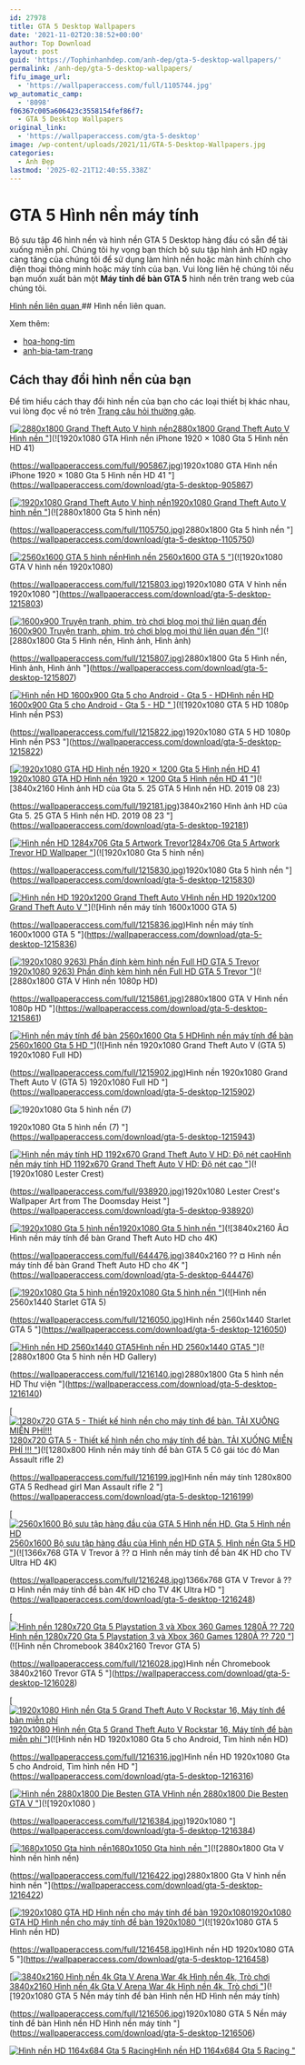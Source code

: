 ```yaml
---
id: 27978
title: GTA 5 Desktop Wallpapers
date: '2021-11-02T20:38:52+00:00'
author: Top Download
layout: post
guid: 'https://Tophinhanhdep.com/anh-dep/gta-5-desktop-wallpapers/'
permalink: /anh-dep/gta-5-desktop-wallpapers/
fifu_image_url:
  - 'https://wallpaperaccess.com/full/1105744.jpg'
wp_automatic_camp:
  - '8098'
f06367c005a606423c3558154fef86f7:
  - GTA 5 Desktop Wallpapers
original_link:
  - 'https://wallpaperaccess.com/gta-5-desktop'
image: /wp-content/uploads/2021/11/GTA-5-Desktop-Wallpapers.jpg
categories:
  - Ảnh Đẹp
lastmod: '2025-02-21T12:40:55.338Z'
---
```

# GTA 5 Hình nền máy tính

Bộ sưu tập 46 hình nền và hình nền GTA 5 Desktop hàng đầu có sẵn để tải xuống miễn phí. Chúng tôi hy vọng bạn thích bộ sưu tập hình ảnh HD ngày càng tăng của chúng tôi để sử dụng làm hình nền hoặc màn hình chính cho điện thoại thông minh hoặc máy tính của bạn. Vui lòng liên hệ chúng tôi nếu bạn muốn xuất bản một **Máy tính để bàn GTA 5** hình nền trên trang web của chúng tôi.

[Hình nền liên quan ](#related) ## Hình nền liên quan.

   
 Xem thêm:

   
- [hoa-hong-tim](https://tophinhanhdep.com/hoa-hong/hoa-hong-tim/)
- [anh-bia-tam-trang](https://tophinhanhdep.com/anh-bia/anh-bia-tam-trang/)

## Cách thay đổi hình nền của bạn

Để tìm hiểu cách thay đổi hình nền của bạn cho các loại thiết bị khác nhau, vui lòng đọc về nó trên [Trang câu hỏi thường gặp](https://tophinhanhdep.com/faq/).

  
[[![2880x1800 Grand Theft Auto V hình nền](https://wallpaperaccess.com/full/1105744.jpg)2880x1800 Grand Theft Auto V Hình nền "](https://wallpaperaccess.com/download/gta-5-desktop-1105744)](![1920x1080 GTA Hình nền iPhone 1920 × 1080 Gta 5 Hình nền HD 41)

(https://wallpaperaccess.com/full/905867.jpg)1920x1080 GTA Hình nền iPhone 1920 × 1080 Gta 5 Hình nền HD 41 "](https://wallpaperaccess.com/download/gta-5-desktop-905867)

[[![1920x1080 Grand Theft Auto V hình nền](https://wallpaperaccess.com/full/1215800.jpg)1920x1080 Grand Theft Auto V hình nền "](https://wallpaperaccess.com/download/gta-5-desktop-1215800)](![2880x1800 Gta 5 hình nền)

(https://wallpaperaccess.com/full/1105750.jpg)2880x1800 Gta 5 hình nền "](https://wallpaperaccess.com/download/gta-5-desktop-1105750)

[[![2560x1600 GTA 5 hình nền](https://wallpaperaccess.com/full/1215802.jpg)Hình nền 2560x1600 GTA 5 "](https://wallpaperaccess.com/download/gta-5-desktop-1215802)](![1920x1080 GTA V hình nền 1920x1080)

(https://wallpaperaccess.com/full/1215803.jpg)1920x1080 GTA V hình nền 1920x1080 "](https://wallpaperaccess.com/download/gta-5-desktop-1215803)

[[![1600x900 Truyện tranh, phim, trò chơi blog mọi thứ liên quan đến](https://wallpaperaccess.com/full/1215804.jpg)1600x900 Truyện tranh, phim, trò chơi blog mọi thứ liên quan đến "](https://wallpaperaccess.com/download/gta-5-desktop-1215804)](![2880x1800 Gta 5 Hình nền, Hình ảnh, Hình ảnh)

(https://wallpaperaccess.com/full/1215807.jpg)2880x1800 Gta 5 Hình nền, Hình ảnh, Hình ảnh "](https://wallpaperaccess.com/download/gta-5-desktop-1215807)

[[![Hình nền HD 1600x900 Gta 5 cho Android - Gta 5 - HD](https://wallpaperaccess.com/full/1215820.jpg)Hình nền HD 1600x900 Gta 5 cho Android - Gta 5 - HD " ](https://wallpaperaccess.com/download/gta-5-desktop-1215820)](![1920x1080 GTA 5 HD 1080p Hình nền PS3)

(https://wallpaperaccess.com/full/1215822.jpg)1920x1080 GTA 5 HD 1080p Hình nền PS3 "](https://wallpaperaccess.com/download/gta-5-desktop-1215822)

[[![1920x1080 GTA HD Hình nền 1920 × 1200 Gta 5 Hình nền HD 41](https://wallpaperaccess.com/full/1215823.jpg)1920x1080 GTA HD Hình nền 1920 × 1200 Gta 5 Hình nền HD 41 "](https://wallpaperaccess.com/download/gta-5-desktop-1215823)](![3840x2160 Hình ảnh HD của Gta 5. 25 GTA 5 Hình nền HD.  2019 08 23)

(https://wallpaperaccess.com/full/192181.jpg)3840x2160 Hình ảnh HD của Gta 5. 25 GTA 5 Hình nền HD. 2019 08 23 "](https://wallpaperaccess.com/download/gta-5-desktop-192181)

[[![Hình nền HD 1284x706 Gta 5 Artwork Trevor](https://wallpaperaccess.com/full/1215826.jpg)1284x706 Gta 5 Artwork Trevor HD Wallpaper "](https://wallpaperaccess.com/download/gta-5-desktop-1215826)](![1920x1080 Gta 5 hình nền)

(https://wallpaperaccess.com/full/1215830.jpg)1920x1080 Gta 5 hình nền "](https://wallpaperaccess.com/download/gta-5-desktop-1215830)

[[![Hình nền HD 1920x1200 Grand Theft Auto V](https://wallpaperaccess.com/full/1215835.jpg)Hình nền HD 1920x1200 Grand Theft Auto V "](https://wallpaperaccess.com/download/gta-5-desktop-1215835)](![Hình nền máy tính 1600x1000 GTA 5)

(https://wallpaperaccess.com/full/1215836.jpg)Hình nền máy tính 1600x1000 GTA 5 "](https://wallpaperaccess.com/download/gta-5-desktop-1215836)

[[![1920x1080 9263) Phần đính kèm hình nền Full HD GTA 5 Trevor](https://wallpaperaccess.com/full/1215838.jpg)1920x1080 9263) Phần đính kèm hình nền Full HD GTA 5 Trevor "](https://wallpaperaccess.com/download/gta-5-desktop-1215838)](![2880x1800 GTA V Hình nền 1080p HD)

(https://wallpaperaccess.com/full/1215861.jpg)2880x1800 GTA V Hình nền 1080p HD "](https://wallpaperaccess.com/download/gta-5-desktop-1215861)

[[![Hình nền máy tính để bàn 2560x1600 Gta 5 HD](https://wallpaperaccess.com/full/1215868.jpg)Hình nền máy tính để bàn 2560x1600 Gta 5 HD "](https://wallpaperaccess.com/download/gta-5-desktop-1215868)](![Hình nền 1920x1080 Grand Theft Auto V (GTA 5) 1920x1080 Full HD)

(https://wallpaperaccess.com/full/1215902.jpg)Hình nền 1920x1080 Grand Theft Auto V (GTA 5) 1920x1080 Full HD "](https://wallpaperaccess.com/download/gta-5-desktop-1215902)

[![1920x1080 Gta 5 hình nền (7)](https://wallpaperaccess.com/full/1215943.jpg)

1920x1080 Gta 5 hình nền (7) "](https://wallpaperaccess.com/download/gta-5-desktop-1215943)

[[![Hình nền máy tính HD 1192x670 Grand Theft Auto V HD: Độ nét cao](https://wallpaperaccess.com/full/1105763.jpg)Hình nền máy tính HD 1192x670 Grand Theft Auto V HD: Độ nét cao "](https://wallpaperaccess.com/download/gta-5-desktop-1105763)](![1920x1080 Lester Crest)

(https://wallpaperaccess.com/full/938920.jpg)1920x1080 Lester Crest's Wallpaper Art from The Doomsday Heist "](https://wallpaperaccess.com/download/gta-5-desktop-938920)

[[![1920x1080 Gta 5 hình nền](https://wallpaperaccess.com/full/1215960.jpg)1920x1080 Gta 5 hình nền "](https://wallpaperaccess.com/download/gta-5-desktop-1215960)](![3840x2160 Â¤ Hình nền máy tính để bàn Grand Theft Auto HD cho 4K)

(https://wallpaperaccess.com/full/644476.jpg)3840x2160 ?? ¤ Hình nền máy tính để bàn Grand Theft Auto HD cho 4K "](https://wallpaperaccess.com/download/gta-5-desktop-644476)

[[![1920x1080 Gta 5 hình nền](https://wallpaperaccess.com/full/1216022.jpg)1920x1080 Gta 5 hình nền "](https://wallpaperaccess.com/download/gta-5-desktop-1216022)](![Hình nền 2560x1440 Starlet GTA 5)

(https://wallpaperaccess.com/full/1216050.jpg)Hình nền 2560x1440 Starlet GTA 5 "](https://wallpaperaccess.com/download/gta-5-desktop-1216050)

[[![Hình nền HD 2560x1440 GTA5](https://wallpaperaccess.com/full/1216060.jpg)Hình nền HD 2560x1440 GTA5 "](https://wallpaperaccess.com/download/gta-5-desktop-1216060)](![2880x1800 Gta 5 hình nền HD Gallery)

(https://wallpaperaccess.com/full/1216140.jpg)2880x1800 Gta 5 hình nền HD Thư viện "](https://wallpaperaccess.com/download/gta-5-desktop-1216140)

[[![1280x720 GTA 5 - Thiết kế hình nền cho máy tính để bàn.  TẢI XUỐNG MIỄN PHÍ!!!](https://wallpaperaccess.com/full/1216180.jpg)1280x720 GTA 5 - Thiết kế hình nền cho máy tính để bàn. TẢI XUỐNG MIỄN PHÍ !!! "](https://wallpaperaccess.com/download/gta-5-desktop-1216180)](![1280x800 Hình nền máy tính để bàn GTA 5 Cô gái tóc đỏ Man Assault rifle 2)

(https://wallpaperaccess.com/full/1216199.jpg)Hình nền máy tính 1280x800 GTA 5 Redhead girl Man Assault rifle 2 "](https://wallpaperaccess.com/download/gta-5-desktop-1216199)

[[![2560x1600 Bộ sưu tập hàng đầu của GTA 5 Hình nền HD, Gta 5 Hình nền HD](https://wallpaperaccess.com/full/1216221.jpg)2560x1600 Bộ sưu tập hàng đầu của Hình nền HD GTA 5, Hình nền Gta 5 HD "](https://wallpaperaccess.com/download/gta-5-desktop-1216221)](![1366x768 GTA V Trevor â ?? ¤ Hình nền máy tính để bàn 4K HD cho TV Ultra HD 4K)

(https://wallpaperaccess.com/full/1216248.jpg)1366x768 GTA V Trevor â ?? ¤ Hình nền máy tính để bàn 4K HD cho TV 4K Ultra HD "](https://wallpaperaccess.com/download/gta-5-desktop-1216248)

[[![Hình nền 1280x720 Gta 5 Playstation 3 và Xbox 360 Games 1280Ã ?? 720](https://wallpaperaccess.com/full/1216270.jpg)Hình nền 1280x720 Gta 5 Playstation 3 và Xbox 360 Games 1280Ã ?? 720 "](https://wallpaperaccess.com/download/gta-5-desktop-1216270)](![Hình nền Chromebook 3840x2160 Trevor GTA 5)

(https://wallpaperaccess.com/full/1216028.jpg)Hình nền Chromebook 3840x2160 Trevor GTA 5 "](https://wallpaperaccess.com/download/gta-5-desktop-1216028)

[[![1920x1080 Hình nền Gta 5 Grand Theft Auto V Rockstar 16, Máy tính để bàn miễn phí](https://wallpaperaccess.com/full/1216285.jpg)1920x1080 Hình nền Gta 5 Grand Theft Auto V Rockstar 16, Máy tính để bàn miễn phí "](https://wallpaperaccess.com/download/gta-5-desktop-1216285)](![Hình nền HD 1920x1080 Gta 5 cho Android, Tìm hình nền HD)

(https://wallpaperaccess.com/full/1216316.jpg)Hình nền HD 1920x1080 Gta 5 cho Android, Tìm hình nền HD "](https://wallpaperaccess.com/download/gta-5-desktop-1216316)

[[![Hình nền 2880x1800 Die Besten GTA V](https://wallpaperaccess.com/full/1216337.jpg)Hình nền 2880x1800 Die Besten GTA V "](https://wallpaperaccess.com/download/gta-5-desktop-1216337)](![1920x1080 )

(https://wallpaperaccess.com/full/1216384.jpg)1920x1080 "](https://wallpaperaccess.com/download/gta-5-desktop-1216384)

[[![1680x1050 Gta hình nền](https://wallpaperaccess.com/full/1216406.jpg)1680x1050 Gta hình nền "](https://wallpaperaccess.com/download/gta-5-desktop-1216406)](![2880x1800 Gta V hình nền hình nền)

(https://wallpaperaccess.com/full/1216422.jpg)2880x1800 Gta V hình nền hình nền "](https://wallpaperaccess.com/download/gta-5-desktop-1216422)

[[![1920x1080 GTA HD Hình nền cho máy tính để bàn 1920x1080](https://wallpaperaccess.com/full/1216440.jpg)1920x1080 GTA HD Hình nền cho máy tính để bàn 1920x1080 "](https://wallpaperaccess.com/download/gta-5-desktop-1216440)](![1920x1080 GTA 5 Hình nền HD)

(https://wallpaperaccess.com/full/1216458.jpg)Hình nền HD 1920x1080 GTA 5 "](https://wallpaperaccess.com/download/gta-5-desktop-1216458)

[[![3840x2160 Hình nền 4k Gta V Arena War 4k Hình nền 4k, Trò chơi](https://wallpaperaccess.com/full/1216474.jpg)3840x2160 Hình nền 4k Gta V Arena War 4k Hình nền 4k, Trò chơi "](https://wallpaperaccess.com/download/gta-5-desktop-1216474)](![1920x1080 GTA 5 Nền máy tính để bàn Hình nền HD Hình nền máy tính)

(https://wallpaperaccess.com/full/1216506.jpg)1920x1080 GTA 5 Nền máy tính để bàn Hình nền HD Hình nền máy tính "](https://wallpaperaccess.com/download/gta-5-desktop-1216506)

[![Hình nền HD 1164x684 Gta 5 Racing](https://wallpaperaccess.com/full/1216526.jpg)Hình nền HD 1164x684 Gta 5 Racing "](https://wallpaperaccess.com/download/gta-5-desktop-1216526)
